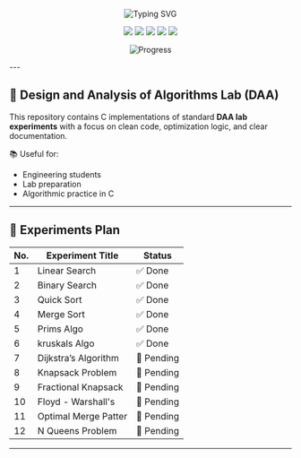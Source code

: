 <p align="center">
  <img src="https://readme-typing-svg.demolab.com?font=Fira+Code&duration=3000&pause=500&color=FF6C6C&center=true&vCenter=true&width=600&lines=DAA+Lab+%E2%9C%A8;Design+and+Analysis+of+Algorithms+in+C;12+Experiments+Planned+%E2%9C%85;Status%3A+Ongoing+%F0%9F%9A%80" alt="Typing SVG" />
</p>

<p align="center">
  <img src="https://img.shields.io/badge/Language-C-blue.svg" />
  <img src="https://img.shields.io/badge/Experiments-6%2F12-orange.svg" />
  <img src="https://img.shields.io/badge/Status-Ongoing-yellow.svg" />
  <img src="https://img.shields.io/github/last-commit/Kastubh-a11y/daalab" />
  <img src="https://img.shields.io/github/repo-size/Kastubh-a11y/daalab" />
</p>
<p align="center">
  <img src="https://raw.githubusercontent.com/Kastubh-a11y/daalab/main/progress.svg" alt="Progress" />
</p>
---

## 🧠 Design and Analysis of Algorithms Lab (DAA)

This repository contains C implementations of standard **DAA lab experiments** with a focus on clean code, optimization logic, and clear documentation.

📚 Useful for:
- Engineering students
- Lab preparation
- Algorithmic practice in C

---

## 🧪 Experiments Plan

| No. | Experiment Title           | Status     |
|-----|----------------------------|------------|
| 1   | Linear Search              | ✅ Done     |
| 2   | Binary Search              | ✅ Done     |
| 3   | Quick Sort                 | ✅ Done     |
| 4   | Merge Sort                 | ✅ Done     |
| 5   | Prims Algo                 | ✅ Done     |
| 6   | kruskals Algo              | ✅ Done     |
| 7   | Dijkstra’s Algorithm       | 🔄 Pending  |
| 8   | Knapsack Problem           | 🔄 Pending  |
| 9   | Fractional Knapsack        | 🔄 Pending  |
| 10  | Floyd - Warshall's         | 🔄 Pending  |
| 11  | Optimal Merge Patter       | 🔄 Pending  |
| 12  | N Queens Problem           | 🔄 Pending  |

---
